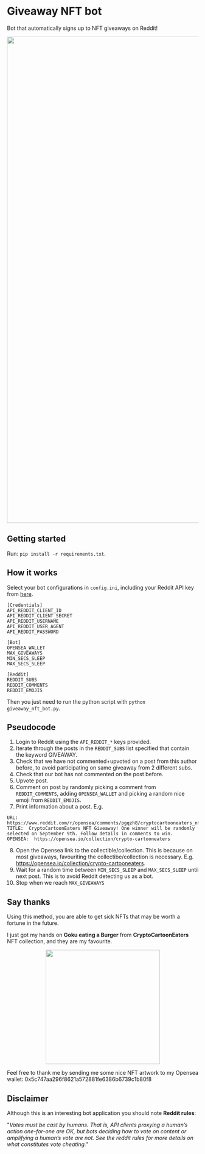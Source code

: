 # Giveaway NFT bot

Bot that automatically signs up to NFT giveaways on Reddit!

<p align="center">
<img width="1277" alt="Screen Shot 2021-09-22 at 17 52 12" src="https://user-images.githubusercontent.com/25267873/135364902-7b07959c-f439-476f-a583-f75ad6e5b493.png">
</p>

## Getting started

Run: `pip install -r requirements.txt`.

## How it works

Select your bot configurations in `config.ini`, including your Reddit API key from [here](https://www.reddit.com/prefs/apps).

```
[Credentials]
API_REDDIT_CLIENT_ID
API_REDDIT_CLIENT_SECRET
API_REDDIT_USERNAME
API_REDDIT_USER_AGENT
API_REDDIT_PASSWORD

[Bot]
OPENSEA_WALLET
MAX_GIVEAWAYS
MIN_SECS_SLEEP
MAX_SECS_SLEEP

[Reddit]
REDDIT_SUBS
REDDIT_COMMENTS
REDDIT_EMOJIS
```

Then you just need to run the python script with `python giveaway_nft_bot.py`.

## Pseudocode

1. Login to Reddit using the `API_REDDIT_*` keys provided.
2. Iterate through the posts in the `REDDIT_SUBS` list specified that contain the keyword GIVEAWAY.
3. Check that we have not commented+upvoted on a post from this author before, to avoid participating on same giveaway from 2 different subs.
4. Check that our bot has not commented on the post before.
5. Upvote post.
6. Comment on post by randomly picking a comment from `REDDIT_COMMENTS`, adding `OPENSEA_WALLET` and picking a random nice emoji from `REDDIT_EMOJIS`.
7. Print information about a post. E.g.
```
URL:  https://www.reddit.com/r/opensea/comments/pgqzh8/cryptocartooneaters_nft_giveaway_one_winner_will/
TITLE:  CryptoCartoonEaters NFT Giveaway! One winner will be randomly selected on September 9th. Follow details in comments to win.
OPENSEA:  https://opensea.io/collection/crypto-cartooneaters
```
8. Open the Opensea link to the collectible/collection. This is because on most giveaways, favouriting the collectibe/collection is necessary. E.g. https://opensea.io/collection/crypto-cartooneaters.
9. Wait for a random time between `MIN_SECS_SLEEP` and `MAX_SECS_SLEEP` until next post. This is to avoid Reddit detecting us as a bot.
10. Stop when we reach `MAX_GIVEAWAYS`

## Say thanks

Using this method, you are able to get sick NFTs that may be worth a fortune in the future.

I just got my hands on **Goku eating a Burger** from **CryptoCartoonEaters** NFT collection, and they are my favourite.

<p align="center">
  <img src="https://user-images.githubusercontent.com/25267873/135364920-1defbdcb-0664-4715-96a3-ffcb36f26792.png" width="300"/>
</p>

Feel free to thank me by sending me some nice NFT artwork to my Opensea wallet: 0x5c747aa296f8621a572881fe6386b6739c1b80f8

## Disclaimer

Although this is an interesting bot application you should note **Reddit rules**:

"_Votes must be cast by humans. That is, API clients proxying a human’s action one-for-one are OK, but bots deciding how to vote on content or amplifying a human’s vote are not. See the reddit rules for more details on what constitutes vote cheating._"
